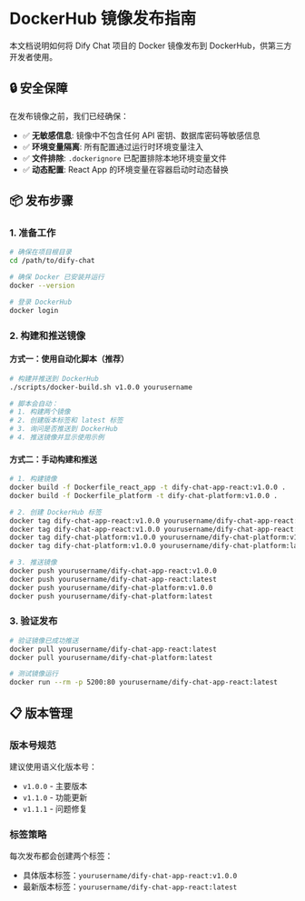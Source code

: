 # DockerHub 镜像发布指南

本文档说明如何将 Dify Chat 项目的 Docker 镜像发布到 DockerHub，供第三方开发者使用。

## 🔒 安全保障

在发布镜像之前，我们已经确保：

- ✅ **无敏感信息**: 镜像中不包含任何 API 密钥、数据库密码等敏感信息
- ✅ **环境变量隔离**: 所有配置通过运行时环境变量注入
- ✅ **文件排除**: `.dockerignore` 已配置排除本地环境变量文件
- ✅ **动态配置**: React App 的环境变量在容器启动时动态替换

## 📦 发布步骤

### 1. 准备工作

```bash
# 确保在项目根目录
cd /path/to/dify-chat

# 确保 Docker 已安装并运行
docker --version

# 登录 DockerHub
docker login
```

### 2. 构建和推送镜像

#### 方式一：使用自动化脚本（推荐）

```bash
# 构建并推送到 DockerHub
./scripts/docker-build.sh v1.0.0 yourusername

# 脚本会自动：
# 1. 构建两个镜像
# 2. 创建版本标签和 latest 标签
# 3. 询问是否推送到 DockerHub
# 4. 推送镜像并显示使用示例
```

#### 方式二：手动构建和推送

```bash
# 1. 构建镜像
docker build -f Dockerfile_react_app -t dify-chat-app-react:v1.0.0 .
docker build -f Dockerfile_platform -t dify-chat-platform:v1.0.0 .

# 2. 创建 DockerHub 标签
docker tag dify-chat-app-react:v1.0.0 yourusername/dify-chat-app-react:v1.0.0
docker tag dify-chat-app-react:v1.0.0 yourusername/dify-chat-app-react:latest
docker tag dify-chat-platform:v1.0.0 yourusername/dify-chat-platform:v1.0.0
docker tag dify-chat-platform:v1.0.0 yourusername/dify-chat-platform:latest

# 3. 推送镜像
docker push yourusername/dify-chat-app-react:v1.0.0
docker push yourusername/dify-chat-app-react:latest
docker push yourusername/dify-chat-platform:v1.0.0
docker push yourusername/dify-chat-platform:latest
```

### 3. 验证发布

```bash
# 验证镜像已成功推送
docker pull yourusername/dify-chat-app-react:latest
docker pull yourusername/dify-chat-platform:latest

# 测试镜像运行
docker run --rm -p 5200:80 yourusername/dify-chat-app-react:latest
```

## 📋 版本管理

### 版本号规范

建议使用语义化版本号：

- `v1.0.0` - 主要版本
- `v1.1.0` - 功能更新
- `v1.1.1` - 问题修复

### 标签策略

每次发布都会创建两个标签：

- 具体版本标签：`yourusername/dify-chat-app-react:v1.0.0`
- 最新版本标签：`yourusername/dify-chat-app-react:latest`
